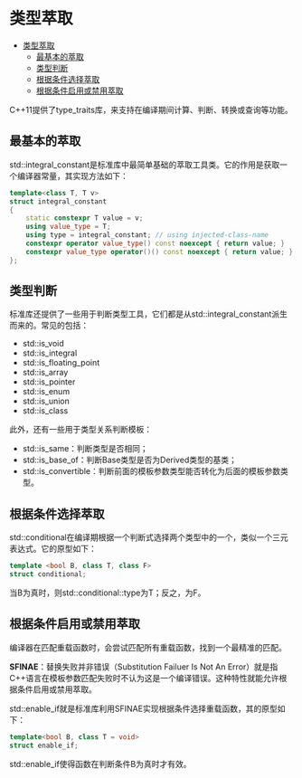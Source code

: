 # 类型萃取

- [类型萃取](#类型萃取)
  - [最基本的萃取](#最基本的萃取)
  - [类型判断](#类型判断)
  - [根据条件选择萃取](#根据条件选择萃取)
  - [根据条件启用或禁用萃取](#根据条件启用或禁用萃取)

C++11提供了type_traits库，来支持在编译期间计算、判断、转换或查询等功能。

## 最基本的萃取

std::integral_constant是标准库中最简单基础的萃取工具类。它的作用是获取一个编译器常量，其实现方法如下：

```c++
template<class T, T v>
struct integral_constant
{
    static constexpr T value = v;
    using value_type = T;
    using type = integral_constant; // using injected-class-name
    constexpr operator value_type() const noexcept { return value; }
    constexpr value_type operator()() const noexcept { return value; } // since c++14
};
```

## 类型判断

标准库还提供了一些用于判断类型工具，它们都是从std::integral_constant派生而来的。常见的包括：

- std::is_void
- std::is_integral
- std::is_floating_point
- std::is_array
- std::is_pointer
- std::is_enum
- std::is_union
- std::is_class

此外，还有一些用于类型关系判断模板：

- std::is_same：判断类型是否相同；
- std::is_base_of：判断Base类型是否为Derived类型的基类；
- std::is_convertible：判断前面的模板参数类型能否转化为后面的模板参数类型。

## 根据条件选择萃取

std::conditional在编译期根据一个判断式选择两个类型中的一个，类似一个三元表达式。它的原型如下：

```c++
template <bool B, class T, class F>
struct conditional;
```

当B为真时，则std::conditional::type为T；反之，为F。

## 根据条件启用或禁用萃取

编译器在匹配重载函数时，会尝试匹配所有重载函数，找到一个最精准的匹配。

**SFINAE**：替换失败并非错误（Substitution Failuer Is Not An Error）就是指C++语言在模板参数匹配失败时不认为这是一个编译错误。这种特性就能允许根据条件启用或禁用萃取。

std::enable_if就是标准库利用SFINAE实现根据条件选择重载函数，其的原型如下：

```c++
template<bool B, class T = void>
struct enable_if;
```

std::enable_if使得函数在判断条件B为真时才有效。
